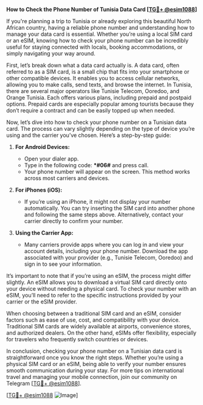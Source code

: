 **How to Check the Phone Number of Tunisia Data Card [[TG💪+ @esim1088](https://t.me/s/esim1088)]**

If you're planning a trip to Tunisia or already exploring this beautiful North African country, having a reliable phone number and understanding how to manage your data card is essential. Whether you’re using a local SIM card or an eSIM, knowing how to check your phone number can be incredibly useful for staying connected with locals, booking accommodations, or simply navigating your way around.

First, let’s break down what a data card actually is. A data card, often referred to as a SIM card, is a small chip that fits into your smartphone or other compatible devices. It enables you to access cellular networks, allowing you to make calls, send texts, and browse the internet. In Tunisia, there are several major operators like Tunisie Telecom, Ooredoo, and Orange Tunisia. Each offers various plans, including prepaid and postpaid options. Prepaid cards are especially popular among tourists because they don’t require a contract and can be easily topped up when needed.

Now, let’s dive into how to check your phone number on a Tunisian data card. The process can vary slightly depending on the type of device you’re using and the carrier you’ve chosen. Here’s a step-by-step guide:

1. **For Android Devices:**
   - Open your dialer app.
   - Type in the following code: **\*#06#** and press call.
   - Your phone number will appear on the screen. This method works across most carriers and devices.

2. **For iPhones (iOS):**
   - If you’re using an iPhone, it might not display your number automatically. You can try inserting the SIM card into another phone and following the same steps above. Alternatively, contact your carrier directly to confirm your number.

3. **Using the Carrier App:**
   - Many carriers provide apps where you can log in and view your account details, including your phone number. Download the app associated with your provider (e.g., Tunisie Telecom, Ooredoo) and sign in to see your information.

It’s important to note that if you’re using an eSIM, the process might differ slightly. An eSIM allows you to download a virtual SIM card directly onto your device without needing a physical card. To check your number with an eSIM, you’ll need to refer to the specific instructions provided by your carrier or the eSIM provider.

When choosing between a traditional SIM card and an eSIM, consider factors such as ease of use, cost, and compatibility with your device. Traditional SIM cards are widely available at airports, convenience stores, and authorized dealers. On the other hand, eSIMs offer flexibility, especially for travelers who frequently switch countries or devices.

In conclusion, checking your phone number on a Tunisian data card is straightforward once you know the right steps. Whether you’re using a physical SIM card or an eSIM, being able to verify your number ensures smooth communication during your stay. For more tips on international travel and managing your mobile connection, join our community on Telegram [[TG💪+ @esim1088](https://t.me/s/esim1088)].

[[TG💪+ @esim1088](https://t.me/s/esim1088) ![Image](https://i.postimg.cc/Y0z9fWf4/image.png)]